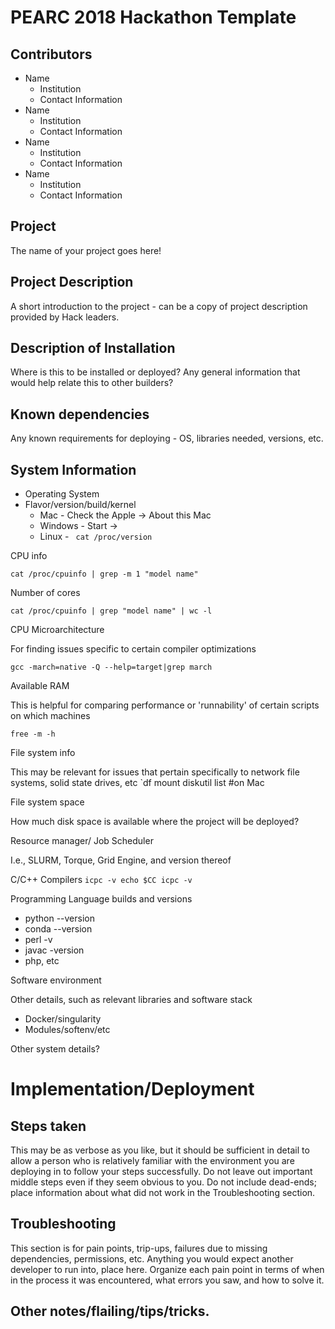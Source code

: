 # PEARC 2018 Hackathon Template

## Contributors
 * Name
   * Institution
   * Contact Information
 * Name
   * Institution
   * Contact Information
 * Name
   * Institution
   * Contact Information
 * Name
   * Institution
   * Contact Information

## Project
  The name of your project goes here!

## Project Description
  A short introduction to the project - can be a copy of project description provided by Hack leaders.

## Description of Installation 
  Where is this to be installed or deployed? Any general information that would help relate this to other builders?

## Known dependencies
   Any known requirements for deploying - OS, libraries needed, versions, etc.

## System Information
  * Operating System
  * Flavor/version/build/kernel
    * Mac - Check the Apple -> About this Mac
    * Windows - Start -> 
    * Linux - 
      ` cat /proc/version`

CPU info 

  `cat /proc/cpuinfo | grep -m 1 "model name"`

Number of cores

  `cat /proc/cpuinfo | grep "model name" | wc -l`

CPU Microarchitecture

  For finding issues specific to certain compiler optimizations

  `gcc -march=native -Q --help=target|grep march`

Available RAM

  This is helpful for comparing performance or 'runnability' of certain scripts on which machines

  `free -m -h`

File system info

  This may be relevant for issues that pertain specifically to network file systems, solid state drives, etc
  `df
  mount
  diskutil list #on Mac 

File system space

  How much disk space is available where the project will be deployed? 

Resource manager/ Job Scheduler

  I.e., SLURM, Torque, Grid Engine, and version thereof


C/C++ Compilers
  `icpc -v
  echo $CC
  icpc -v`

Programming Language builds and versions
  * python --version 
  * conda --version
  * perl -v 
  * javac -version
  * php, etc

Software environment

  Other details, such as relevant libraries and software stack

  * Docker/singularity
  * Modules/softenv/etc

Other system details?

# Implementation/Deployment

## Steps taken
This may be as verbose as you like, but it should be sufficient in detail to allow a person who is relatively familiar with the environment you are deploying in to follow your steps successfully. Do not leave out important middle steps even if they seem obvious to you. Do not include dead-ends; place information about what did not work in the Troubleshooting section.

## Troubleshooting
This section is for pain points, trip-ups, failures due to missing dependencies, permissions, etc. Anything you would expect another developer to run into, place here. Organize each pain point in terms of when in the process it was encountered, what errors you saw, and how to solve it.

## Other notes/flailing/tips/tricks.